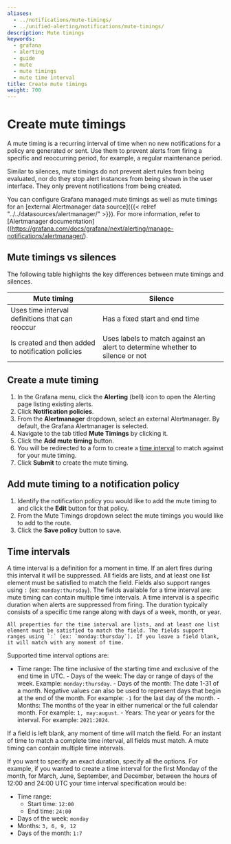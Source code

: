 ```yaml
---
aliases:
  - ../notifications/mute-timings/
  - ../unified-alerting/notifications/mute-timings/
description: Mute timings
keywords:
  - grafana
  - alerting
  - guide
  - mute
  - mute timings
  - mute time interval
title: Create mute timings
weight: 700
---
```


# Create mute timings

A mute timing is a recurring interval of time when no new notifications for a policy are generated or sent. Use them to prevent alerts from firing a specific and reoccurring period, for example, a regular maintenance period.

Similar to silences, mute timings do not prevent alert rules from being evaluated, nor do they stop alert instances from being shown in the user interface. They only prevent notifications from being created.

You can configure Grafana managed mute timings as well as mute timings for an [external Alertmanager data source]({{< relref "../../datasources/alertmanager/" >}}). For more information, refer to [Alertmanager documentation]((https://grafana.com/docs/grafana/next/alerting/manage-notifications/alertmanager/).

## Mute timings vs silences

The following table highlights the key differences between mute timings and silences.

| Mute timing                                        | Silence                                                                      |
| -------------------------------------------------- | ---------------------------------------------------------------------------- |
| Uses time interval definitions that can reoccur    | Has a fixed start and end time                                               |
| Is created and then added to notification policies | Uses labels to match against an alert to determine whether to silence or not |

## Create a mute timing

1. In the Grafana menu, click the **Alerting** (bell) icon to open the Alerting page listing existing alerts.
1. Click **Notification policies**.
1. From the **Alertmanager** dropdown, select an external Alertmanager. By default, the Grafana Alertmanager is selected.
1. Navigate to the tab titled **Mute Timings** by clicking it.
1. Click the **Add mute timing** button.
1. You will be redirected to a form to create a [time interval](#time-intervals) to match against for your mute timing.
1. Click **Submit** to create the mute timing.

## Add mute timing to a notification policy

1. Identify the notification policy you would like to add the mute timing to and click the **Edit** button for that policy.
1. From the Mute Timings dropdown select the mute timings you would like to add to the route.
1. Click the **Save policy** button to save.

## Time intervals

A time interval is a definition for a moment in time. If an alert fires during this interval it will be suppressed. All fields are lists, and at least one list element must be satisfied to match the field. Fields also support ranges using `:` (ex: `monday:thursday`). The fields available for a time interval are: mute timing can contain multiple time intervals. A time interval is a specific duration when alerts are suppressed from firing. The duration typically consists of a specific time range along with days of a week, month, or year.

    All properties for the time interval are lists, and at least one list element must be satisfied to match the field. The fields support ranges using `:` (ex: `monday:thursday`). If you leave a field blank, it will match with any moment of time.

Supported time interval options are:

- Time range: The time inclusive of the starting time and exclusive of the end time in UTC. - Days of the week: The day or range of days of the week. Example: `monday:thursday`. - Days of the month: The date 1-31 of a month. Negative values can also be used to represent days that begin at the end of the month. For example: `-1` for the last day of the month. - Months: The months of the year in either numerical or the full calendar month. For example: `1, may:august`. - Years: The year or years for the interval. For example: `2021:2024`.

If a field is left blank, any moment of time will match the field. For an instant of time to match a complete time interval, all fields must match. A mute timing can contain multiple time intervals.

If you want to specify an exact duration, specify all the options. For example, if you wanted to create a time interval for the first Monday of the month, for March, June, September, and December, between the hours of 12:00 and 24:00 UTC your time interval specification would be:

- Time range:
  - Start time: `12:00`
  - End time: `24:00`
- Days of the week: `monday`
- Months: `3, 6, 9, 12`
- Days of the month: `1:7`

